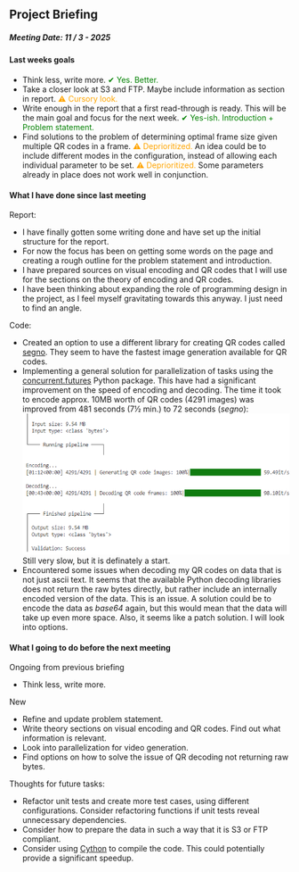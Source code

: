 ## Project Briefing

##### Meeting Date: 11 / 3 - 2025

#### Last weeks goals

- Think less, write more. <span style="color:green;">&#x2714; Yes. Better.</span> 
- Take a closer look at S3 and FTP. Maybe include information as section in report. <span style="color:orange;">&#x26A0; Cursory look.</span>
- Write enough in the report that a first read-through is ready. This will be the main goal and focus for the next week. <span style="color:green;">&#x2714; Yes-ish. Introduction + Problem statement.</span> 
- Find solutions to the problem of determining optimal frame size given multiple QR codes in a frame.  <span style="color:orange;">&#x26A0; Deprioritized.</span>
An idea could be to include different modes in the configuration, instead of allowing each individual parameter to be set. <span style="color:orange;">&#x26A0; Deprioritized.</span>
Some parameters already in place does not work well in conjunction. 


#### What I have done since last meeting
Report:
- I have finally gotten some writing done and have set up the initial structure for the report.
- For now the focus has been on getting some words on the page and creating a rough outline for the problem statement and introduction.
- I have prepared sources on visual encoding and QR codes that I will use for the sections on the theory of encoding and QR codes.   
- I have been thinking about expanding the role of programming design in the project, as I feel myself gravitating towards this anyway. I just need to find an angle.

Code:
- Created an option to use a different library for creating QR codes called [segno](https://pypi.org/project/segno/). They seem to have the fastest image generation available for QR codes.
- Implementing a general solution for parallelization of tasks using the [concurrent.futures](https://docs.python.org/3/library/concurrent.futures.html) Python package.
This have had a significant improvement on the speed of encoding and decoding. The time it took to encode approx. 10MB worth of QR codes (4291 images) was improved from 481 seconds (7½ min.) to 72 seconds (_segno_):
![pipeline example](<Figures/11.3.25 - pipeline example.png>)
Still very slow, but it is definately a start. 
- Encountered some issues when decoding my QR codes on data that is not just ascii text. It seems that the available Python decoding libraries does not return the raw bytes directly, but rather include an internally encoded version of the data. This is an issue. 
A solution could be to encode the data as _base64_ again, but this would mean that the data will take up even more space. Also, it seems like a patch solution. I will look into options.     

#### What I going to do before the next meeting
Ongoing from previous briefing
- Think less, write more.


New
- Refine and update problem statement. 
- Write theory sections on visual encoding and QR codes. Find out what information is relevant.
- Look into parallelization for video generation.
- Find options on how to solve the issue of QR decoding not returning raw bytes. 


Thoughts for future tasks:
- Refactor unit tests and create more test cases, using different configurations. Consider refactoring functions if unit tests reveal unnecessary dependencies. 
- Consider how to prepare the data in such a way that it is S3 or FTP compliant.
- Consider using [Cython](https://cython.readthedocs.io/en/latest/src/tutorial/cython_tutorial.html) to compile the code. This could potentially provide a significant speedup.
